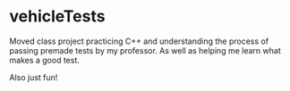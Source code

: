 # vehicleTests
Moved class project practicing C++ and understanding the process of passing premade tests by my professor. As well as helping me learn what makes a good test.

Also just fun!
